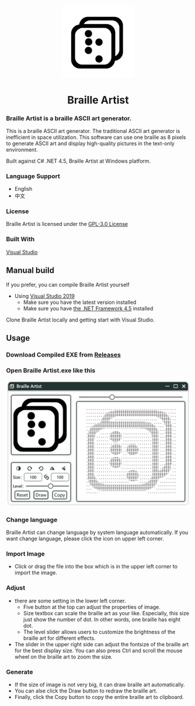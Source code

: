 ##
<p align="center">
  <a href="Images/BrailleArtist.svg">
    <img src="Images/BrailleArtist.svg" alt="Logo" width="200" height="200">
  </a>
  <h1 align="center">Braille Artist</h1>
</p>

### Braille Artist is a braille ASCII art generator.

This is a braille ASCII art generator. The traditional  ASCII art generator is inefficient in space utilization. This software can use one braille as 8 pixels to generate ASCII art and display high-quality pictures in the text-only environment.

Built against C# .NET 4.5, Braille Artist at Windows platform.

### Language Support
 - English
 - 中文

### License

Braille Artist is licensed under the [GPL-3.0 License](https://fsf.org/)

### Built With

[Visual Studio](https://visualstudio.microsoft.com/)


## Manual build

If you prefer, you can compile Braille Artist yourself

- Using [Visual Studio 2019](https://visualstudio.microsoft.com/vs/)
  - Make sure you have the latest version installed
  - Make sure you have [the .NET Framework 4.5](https://dotnet.microsoft.com/download#windows) installed

Clone Braille Artist locally and getting start with Visual Studio.


## Usage

### Download Compiled EXE from [Releases](https://github.com/shadlc/BrailleArtist/releases)

### Open Braille Artist.exe like this

<p align="center">
  <a href="Images/example.png">
    <img src="Images/example.png" alt="Example" width="600">
  </a>
</p>

### Change language
Braille Artist can change language by system language automatically.
If you want change language, please click the icon on upper left corner.

### Import Image
- Click or drag the file into the box which is in the upper left corner to import the image.

### Adjust
- there are some setting in the lower left corner. 
    - Five button at the top can adjust the properties of image.
    - Size textbox can scale the braille art as your like. Especially, this size just show the number of dot. In other words, one braille has eight dot.
    - The level slider allows users to customize the brightness of the braille art for different effects. 
- The slider in the upper right side can adjust the fontsize of the braille art for the best display size. You can also press Ctrl and scroll the mouse wheel on the braille art to zoom the size. 

 ### Generate
 - If the size of image is not very big, it can draw braille art automatically.
 - You can alse click the Draw button to redraw the braille art.
 - Finally, click the Copy button to copy the entire braille art to clipboard.

